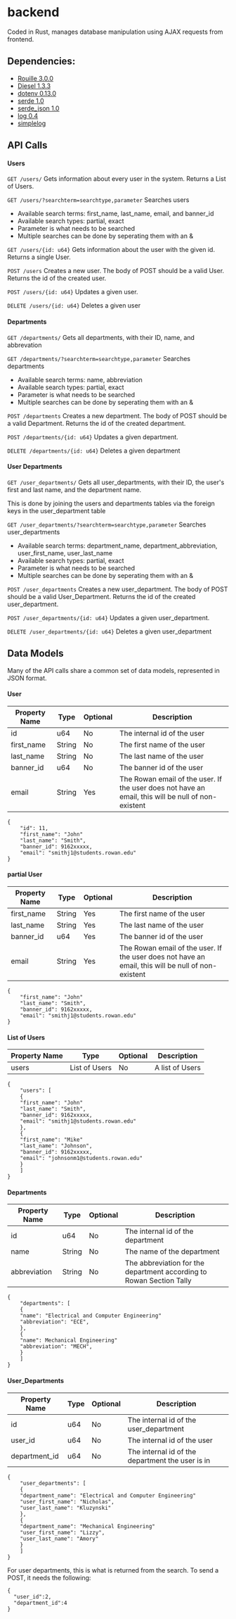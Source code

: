 # backend
Coded in Rust, manages database manipulation using AJAX requests from frontend.

## Dependencies:
* [Rouille 3.0.0](https://github.com/tomaka/rouille)
* [Diesel 1.3.3](https://github.com/diesel-rs/diesel)
* [dotenv 0.13.0](https://github.com/sgrif/rust-dotenv)
* [serde 1.0](https://github.com/serde-rs/serde)
* [serde_json 1.0](https://github.com/serde-rs/json)
* [log 0.4](https://github.com/rust-lang-nursery/log)
* [simplelog](https://github.com/drakulix/simplelog.rs)

## API Calls
#### Users
`GET /users/`
Gets information about every user in the system. Returns a List of Users.

`GET /users/?searchterm=searchtype,parameter`
Searches users
  + Available search terms: first_name, last_name, email, and banner_id
  + Available search types: partial, exact
  + Parameter is what needs to be searched
  + Multiple searches can be done by seperating them with an &

`GET /users/{id: u64}`
Gets information about the user with the given id. Returns a single User.

`POST /users`
Creates a new user. The body of POST should be a valid User. Returns the id of the created user.

`POST /users/{id: u64}`
Updates a given user.

`DELETE /users/{id: u64}`
Deletes a given user
#### Departments
`GET /departments/`
Gets all departments, with their ID, name, and abbrevation

`GET /departments/?searchterm=searchtype,parameter` 
Searches departments
  + Available search terms: name, abbreviation
  + Available search types: partial, exact  
  + Parameter is what needs to be searched  
  + Multiple searches can be done by seperating them with an &
  
`POST /departments`
Creates a new department. The body of POST should be a valid Department. Returns the id of the created department.

`POST /departments/{id: u64}`
Updates a given department.

`DELETE /departments/{id: u64}`
Deletes a given department
#### User Departments
`GET /user_departments/`
Gets all user_departments, with their ID, the user's first and last name, and the department name.


This is done by joining the users and departments tables via the foreign keys in the user_department table
  
`GET /user_departments/?searchterm=searchtype,parameter`
Searches user_departments
  + Available search terms: department_name, department_abbreviation, user_first_name, user_last_name
  + Available search types: partial, exact
  + Parameter is what needs to be searched
  + Multiple searches can be done by seperating them with an &

`POST /user_departments`
Creates a new user_department. The body of POST should be a valid User_Department. Returns the id of the created user_department.

`POST /user_departments/{id: u64}`
Updates a given user_department.

`DELETE /user_departments/{id: u64}`
Deletes a given user_department

  
## Data Models

Many of the API calls share a common set of data models, represented in JSON format.

#### User
| Property Name | Type   | Optional | Description |
|---------------|--------|----------|-------------|
| id            | u64    | No       | The internal id of the user |
| first_name    | String | No       | The first name of the user |
| last_name     | String | No       | The last name of the user |
| banner_id     | u64    | No       | The banner id of the user |
| email         | String | Yes      | The Rowan email of the user. If the user does not have an email, this will be null of non-existent |
```
{
    "id": 11,
    "first_name": "John"
    "last_name": "Smith",
    "banner_id": 9162xxxxx,
    "email": "smithj1@students.rowan.edu"
}
```

#### partial User
| Property Name | Type   | Optional | Description |
|---------------|--------|----------|-------------|
| first_name    | String | Yes      | The first name of the user |
| last_name     | String | Yes      | The last name of the user |
| banner_id     | u64    | Yes      | The banner id of the user |
| email         | String | Yes      | The Rowan email of the user. If the user does not have an email, this will be null of non-existent |
```
{
    "first_name": "John"
    "last_name": "Smith",
    "banner_id": 9162xxxxx,
    "email": "smithj1@students.rowan.edu"
}
```

#### List of Users
| Property Name | Type          | Optional | Description     |
|---------------|---------------|----------|-----------------|
| users         | List of Users | No       | A list of Users |
```
{
    "users": [
    {
    "first_name": "John"
    "last_name": "Smith",
    "banner_id": 9162xxxxx,
    "email": "smithj1@students.rowan.edu"
    },
    {
    "first_name": "Mike"
    "last_name": "Johnson",
    "banner_id": 9162xxxxx,
    "email": "johnsonm1@students.rowan.edu"
    }
    ]
}
```

#### Departments
| Property Name | Type   | Optional | Description                                                          |
|---------------|--------|----------|----------------------------------------------------------------------|
| id            | u64    | No       | The internal id of the department                                    |
| name          | String | No       | The name of the department                                           |
| abbreviation  | String | No       | The abbreviation for the department according to Rowan Section Tally |

```
{
    "departments": [
    {
    "name": "Electrical and Computer Engineering"
    "abbreviation": "ECE",
    },
    {
    "name": Mechanical Engineering"
    "abbreviation": "MECH",
    }
    ]
}
```
#### User_Departments
| Property Name | Type   | Optional | Description                                      |
|---------------|--------|----------|--------------------------------------------------|
| id            | u64    | No       | The internal id of the user_department           |
| user_id       | u64    | No       | The internal id of the user                      |
| department_id | u64    | No       | The internal id of the department the user is in |

```
{
    "user_departments": [
    {
    "department_name": "Electrical and Computer Engineering"
    "user_first_name": "Nicholas",
    "user_last_name": "Kluzynski"
    },
    {
    "department_name": "Mechanical Engineering"
    "user_first_name": "Lizzy",
    "user_last_name": "Amory"
    }
    ]
}
```
For user departments, this is what is returned from the search. To send a POST, it needs the following:
```
{
  "user_id":2,
  "department_id":4
}
```
